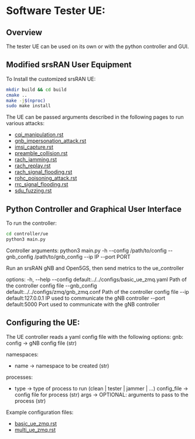 # Software Tester UE:

## Overview
The tester UE can be used on its own or with the python controller and GUI.

## Modified srsRAN User Equipment

To Install the customized srsRAN UE:
```bash
mkdir build && cd build
cmake ..
make -j$(nproc)
sudo make install
```

The UE can be passed arguments described in the following pages to run various attacks:
- [cqi_manipulation.rst](https://github.com/oran-testing/soft-t-ue/blob/main/docs/attacks/cqi_manipulation.rst)
- [gnb_impersonation_attack.rst](https://github.com/oran-testing/soft-t-ue/blob/main/docs/attacks/gnb_impersonation_attack.rst)
- [imsi_capture.rst](https://github.com/oran-testing/soft-t-ue/blob/main/docs/attacks/imsi_capture.rst)
- [preamble_collision.rst](https://github.com/oran-testing/soft-t-ue/blob/main/docs/attacks/preamble_collision.rst)
- [rach_jamming.rst](https://github.com/oran-testing/soft-t-ue/blob/main/docs/attacks/rach_jamming.rst)
- [rach_replay.rst](https://github.com/oran-testing/soft-t-ue/blob/main/docs/attacks/rach_replay.rst)
- [rach_signal_flooding.rst](https://github.com/oran-testing/soft-t-ue/blob/main/docs/attacks/rach_signal_flooding.rst)
- [rohc_poisoning_attack.rst](https://github.com/oran-testing/soft-t-ue/blob/main/docs/attacks/rohc_poisoning_attack.rst)
- [rrc_signal_flooding.rst](https://github.com/oran-testing/soft-t-ue/blob/main/docs/attacks/rrc_signal_flooding.rst)
- [sdu_fuzzing.rst](https://github.com/oran-testing/soft-t-ue/blob/main/docs/attacks/sdu_fuzzing.rst)

## Python Controller and Graphical User Interface

To run the controller:
```bash
cd controller/ue
python3 main.py
```

Controller arguments:
python3 main.py -h --config /path/to/config --gnb_config /path/to/gnb_config --ip IP --port PORT

Run an srsRAN gNB and Open5GS, then send metrics to the ue_controller

options:
  -h, --help
  --config default:../../configs/basic_ue_zmq.yaml     Path of the controller config file
  --gnb_config default:../../configs/zmq/gnb_zmq.conf     Path of the controller config file
  --ip default:127.0.0.1                                  IP used to communicate the gNB controller
  --port default:5000                                     Port used to communicate with the gNB controller

## Configuring the UE:

The UE controller reads a yaml config file with the following options:
gnb:
  config -> gNB config file (str)

namespaces:
  - name -> namespace to be created (str)

processes:
  - type -> type of process to run (clean | tester | jammer | ...)
    config_file -> config file for process (str)
    args -> OPTIONAL: arguments to pass to the process (str)

Example configuration files:
- [basic_ue_zmq.rst](https://github.com/oran-testing/soft-t-ue/blob/main/configs/basic_ue_zmq.rst)
- [multi_ue_zmq.rst](https://github.com/oran-testing/soft-t-ue/blob/main/configs/multi_ue_zmq.rst)
